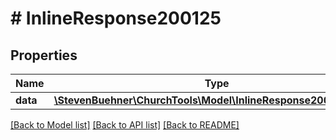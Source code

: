 # # InlineResponse200125

## Properties

Name | Type | Description | Notes
------------ | ------------- | ------------- | -------------
**data** | [**\StevenBuehner\ChurchTools\Model\InlineResponse200125Data[]**](InlineResponse200125Data.md) |  | [optional]

[[Back to Model list]](../../README.md#models) [[Back to API list]](../../README.md#endpoints) [[Back to README]](../../README.md)
